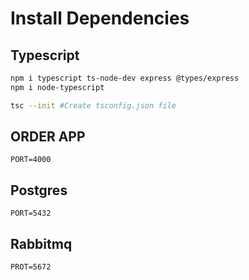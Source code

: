 # Install Dependencies


## Typescript

```bash
npm i typescript ts-node-dev express @types/express
npm i node-typescript

tsc --init #Create tsconfig.json file
```
## ORDER APP
```
PORT=4000
```

## Postgres
```
PORT=5432
```

## Rabbitmq
```
PROT=5672
```


